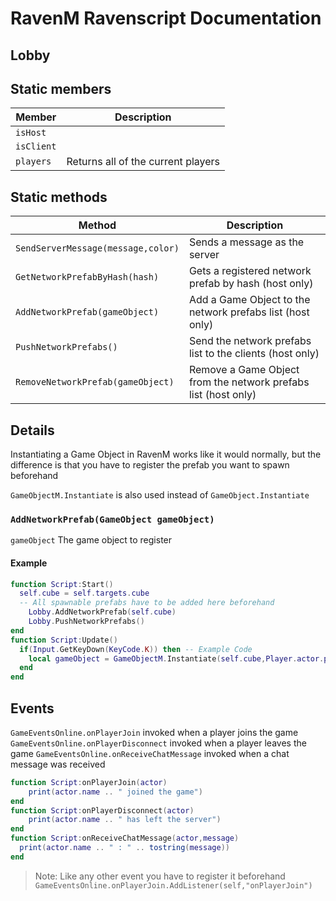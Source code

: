 # RavenM Ravenscript Documentation


Lobby
-------------
## Static members

| Member | Description                    |
| ------------- | ------------------------------ |
| `isHost`      |    |
| `isClient`      |    |
| `players`      |   Returns all of the current players |
## Static methods

| Method | Description                    |
| ------------- | ------------------------------ |
| `SendServerMessage(message,color)`      | Sends a message as the server      |
| `GetNetworkPrefabByHash(hash)`   | Gets a registered network prefab by hash (host only)   |
| `AddNetworkPrefab(gameObject)`   | Add a Game Object to the network prefabs list (host only)   |
| `PushNetworkPrefabs()`   | Send the network prefabs list to the clients (host only)   |
| `RemoveNetworkPrefab(gameObject)`   | Remove a Game Object from the network prefabs list (host only)   |

## Details
Instantiating a Game Object in RavenM works like it would normally, but the difference is that you have to register the prefab you want to spawn beforehand

`GameObjectM.Instantiate` is also used instead of `GameObject.Instantiate`

### `AddNetworkPrefab(GameObject gameObject)`


`gameObject` The game object to register


#### Example
```lua
function Script:Start()
  self.cube = self.targets.cube
  -- All spawnable prefabs have to be added here beforehand
	Lobby.AddNetworkPrefab(self.cube)
	Lobby.PushNetworkPrefabs() 
end
function Script:Update()
  if(Input.GetKeyDown(KeyCode.K)) then -- Example Code
    local gameObject = GameObjectM.Instantiate(self.cube,Player.actor.position,Quaternion.identity)
  end
end
```
## Events

`GameEventsOnline.onPlayerJoin` invoked when a player joins the game
`GameEventsOnline.onPlayerDisconnect` invoked when a player leaves the game
`GameEventsOnline.onReceiveChatMessage` invoked when a chat message was received
```lua
function Script:onPlayerJoin(actor)
	print(actor.name .. " joined the game")
end
function Script:onPlayerDisconnect(actor)
	print(actor.name .. " has left the server")
end
function Script:onReceiveChatMessage(actor,message)
  print(actor.name .. " : " .. tostring(message))
end

```
> Note: Like any other event you have to register it beforehand 
> ```GameEventsOnline.onPlayerJoin.AddListener(self,"onPlayerJoin")```





